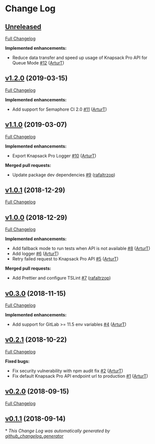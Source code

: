 # Change Log

## [Unreleased](https://github.com/KnapsackPro/knapsack-pro-core-js/tree/HEAD)

[Full Changelog](https://github.com/KnapsackPro/knapsack-pro-core-js/compare/v1.2.0...HEAD)

**Implemented enhancements:**

- Reduce data transfer and speed up usage of Knapsack Pro API for Queue Mode [\#12](https://github.com/KnapsackPro/knapsack-pro-core-js/pull/12) ([ArturT](https://github.com/ArturT))

## [v1.2.0](https://github.com/KnapsackPro/knapsack-pro-core-js/tree/v1.2.0) (2019-03-15)
[Full Changelog](https://github.com/KnapsackPro/knapsack-pro-core-js/compare/v1.1.0...v1.2.0)

**Implemented enhancements:**

- Add support for Semaphore CI 2.0 [\#11](https://github.com/KnapsackPro/knapsack-pro-core-js/pull/11) ([ArturT](https://github.com/ArturT))

## [v1.1.0](https://github.com/KnapsackPro/knapsack-pro-core-js/tree/v1.1.0) (2019-03-07)
[Full Changelog](https://github.com/KnapsackPro/knapsack-pro-core-js/compare/v1.0.1...v1.1.0)

**Implemented enhancements:**

- Export Knapsack Pro Logger [\#10](https://github.com/KnapsackPro/knapsack-pro-core-js/pull/10) ([ArturT](https://github.com/ArturT))

**Merged pull requests:**

- Update package dev dependencies [\#9](https://github.com/KnapsackPro/knapsack-pro-core-js/pull/9) ([rafaltrzop](https://github.com/rafaltrzop))

## [v1.0.1](https://github.com/KnapsackPro/knapsack-pro-core-js/tree/v1.0.1) (2018-12-29)
[Full Changelog](https://github.com/KnapsackPro/knapsack-pro-core-js/compare/v1.0.0...v1.0.1)

## [v1.0.0](https://github.com/KnapsackPro/knapsack-pro-core-js/tree/v1.0.0) (2018-12-29)
[Full Changelog](https://github.com/KnapsackPro/knapsack-pro-core-js/compare/v0.3.0...v1.0.0)

**Implemented enhancements:**

- Add fallback mode to run tests when API is not available [\#8](https://github.com/KnapsackPro/knapsack-pro-core-js/pull/8) ([ArturT](https://github.com/ArturT))
- Add logger [\#6](https://github.com/KnapsackPro/knapsack-pro-core-js/pull/6) ([ArturT](https://github.com/ArturT))
- Retry failed request to Knapsack Pro API [\#5](https://github.com/KnapsackPro/knapsack-pro-core-js/pull/5) ([ArturT](https://github.com/ArturT))

**Merged pull requests:**

- Add Prettier and configure TSLint [\#7](https://github.com/KnapsackPro/knapsack-pro-core-js/pull/7) ([rafaltrzop](https://github.com/rafaltrzop))

## [v0.3.0](https://github.com/KnapsackPro/knapsack-pro-core-js/tree/v0.3.0) (2018-11-15)
[Full Changelog](https://github.com/KnapsackPro/knapsack-pro-core-js/compare/v0.2.1...v0.3.0)

**Implemented enhancements:**

- Add support for GitLab \>= 11.5 env variables [\#4](https://github.com/KnapsackPro/knapsack-pro-core-js/pull/4) ([ArturT](https://github.com/ArturT))

## [v0.2.1](https://github.com/KnapsackPro/knapsack-pro-core-js/tree/v0.2.1) (2018-10-22)
[Full Changelog](https://github.com/KnapsackPro/knapsack-pro-core-js/compare/v0.2.0...v0.2.1)

**Fixed bugs:**

- Fix security vulnerability with npm audit fix [\#2](https://github.com/KnapsackPro/knapsack-pro-core-js/pull/2) ([ArturT](https://github.com/ArturT))
- Fix default Knapsack Pro API endpoint url to production [\#1](https://github.com/KnapsackPro/knapsack-pro-core-js/pull/1) ([ArturT](https://github.com/ArturT))

## [v0.2.0](https://github.com/KnapsackPro/knapsack-pro-core-js/tree/v0.2.0) (2018-09-15)
[Full Changelog](https://github.com/KnapsackPro/knapsack-pro-core-js/compare/v0.1.1...v0.2.0)

## [v0.1.1](https://github.com/KnapsackPro/knapsack-pro-core-js/tree/v0.1.1) (2018-09-14)


\* *This Change Log was automatically generated by [github_changelog_generator](https://github.com/skywinder/Github-Changelog-Generator)*